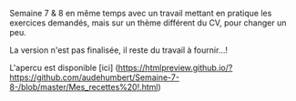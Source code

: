 



Semaine 7 & 8 en même temps avec un travail mettant en pratique les exercices demandés, mais sur un thème différent du CV, pour changer un peu. 

La version n'est pas finalisée, il reste du travail à fournir...! 



L'apercu est disponible [ici] (https://htmlpreview.github.io/?https://github.com/audehumbert/Semaine-7-8-/blob/master/Mes_recettes%20!.html)


